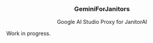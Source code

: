 <div align="center">
  <h3>GeminiForJanitors</h3>
  <p>Google AI Studio Proxy for JanitorAI</p>
</div>

Work in progress.
